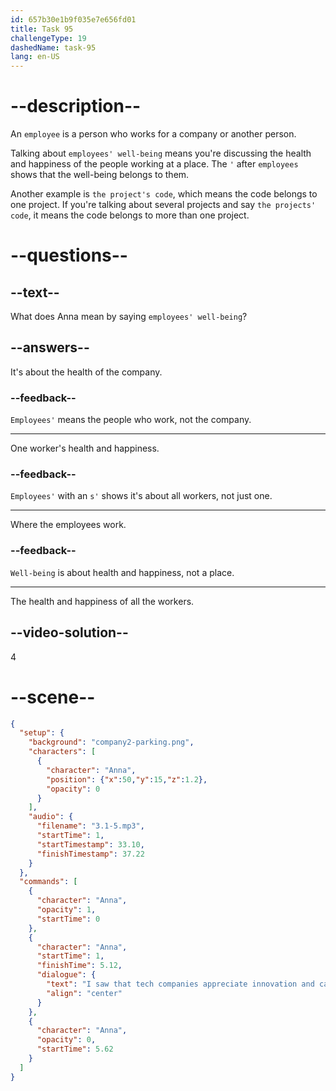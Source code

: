 ```yaml
---
id: 657b30e1b9f035e7e656fd01
title: Task 95
challengeType: 19
dashedName: task-95
lang: en-US
---
```


<!-- (Audio) Anna: I saw that tech companies appreciate innovation and care for their employees' well-being. -->

# --description--

An `employee` is a person who works for a company or another person.

Talking about `employees' well-being` means you're discussing the health and happiness of the people working at a place. The `'` after `employees` shows that the well-being belongs to them.

Another example is `the project's code`, which means the code belongs to one project. If you're talking about several projects and say `the projects' code`, it means the code belongs to more than one project.

# --questions--

## --text--

What does Anna mean by saying `employees' well-being`?

## --answers--

It's about the health of the company.

### --feedback--

`Employees'` means the people who work, not the company.

---

One worker's health and happiness.

### --feedback--

`Employees'` with an `s'` shows it's about all workers, not just one.

---

Where the employees work.

### --feedback--

`Well-being` is about health and happiness, not a place.

---

The health and happiness of all the workers.

## --video-solution--

4

# --scene--

```json
{
  "setup": {
    "background": "company2-parking.png",
    "characters": [
      {
        "character": "Anna",
        "position": {"x":50,"y":15,"z":1.2},
        "opacity": 0
      }
    ],
    "audio": {
      "filename": "3.1-5.mp3",
      "startTime": 1,
      "startTimestamp": 33.10,
      "finishTimestamp": 37.22
    }
  },
  "commands": [
    {
      "character": "Anna",
      "opacity": 1,
      "startTime": 0
    },
    {
      "character": "Anna",
      "startTime": 1,
      "finishTime": 5.12,
      "dialogue": {
        "text": "I saw that tech companies appreciate innovation and care for their employees' well-being.",
        "align": "center"
      }
    },
    {
      "character": "Anna",
      "opacity": 0,
      "startTime": 5.62
    }
  ]
}
```

